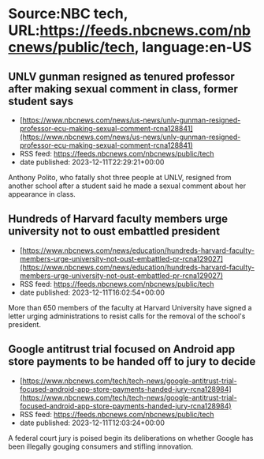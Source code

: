 # Source:NBC tech, URL:https://feeds.nbcnews.com/nbcnews/public/tech, language:en-US

## UNLV gunman resigned as tenured professor after making sexual comment in class, former student says
 - [https://www.nbcnews.com/news/us-news/unlv-gunman-resigned-professor-ecu-making-sexual-comment-rcna128841](https://www.nbcnews.com/news/us-news/unlv-gunman-resigned-professor-ecu-making-sexual-comment-rcna128841)
 - RSS feed: https://feeds.nbcnews.com/nbcnews/public/tech
 - date published: 2023-12-11T22:29:21+00:00

Anthony Polito, who fatally shot three people at UNLV, resigned from another school after a student said he made a sexual comment about her appearance in class.

## Hundreds of Harvard faculty members urge university not to oust embattled president
 - [https://www.nbcnews.com/news/education/hundreds-harvard-faculty-members-urge-university-not-oust-embattled-pr-rcna129027](https://www.nbcnews.com/news/education/hundreds-harvard-faculty-members-urge-university-not-oust-embattled-pr-rcna129027)
 - RSS feed: https://feeds.nbcnews.com/nbcnews/public/tech
 - date published: 2023-12-11T16:02:54+00:00

More than 650 members of the faculty at Harvard University have signed a letter urging administrations to resist calls for the removal of the school's president.

## Google antitrust trial focused on Android app store payments to be handed off to jury to decide
 - [https://www.nbcnews.com/tech/tech-news/google-antitrust-trial-focused-android-app-store-payments-handed-jury-rcna128984](https://www.nbcnews.com/tech/tech-news/google-antitrust-trial-focused-android-app-store-payments-handed-jury-rcna128984)
 - RSS feed: https://feeds.nbcnews.com/nbcnews/public/tech
 - date published: 2023-12-11T12:03:24+00:00

A federal court jury is poised begin its deliberations  on whether Google has been illegally gouging consumers and stifling innovation.

